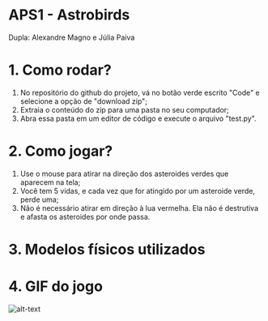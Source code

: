 # APS1 - Astrobirds

Dupla: Alexandre Magno e Júlia Paiva

# 1. Como rodar?

1. No repositório do github do projeto, vá no botão verde escrito "Code" e selecione a opção de "download zip";
2. Extraia o conteúdo do zip para uma pasta no seu computador;
3. Abra essa pasta em um editor de código e execute o arquivo "test.py".

# 2. Como jogar?

1. Use o mouse para atirar na direção dos asteroides verdes que aparecem na tela;
2. Você tem 5 vidas, e cada vez que for atingido por um asteroide verde, perde uma;
3. Não é necessário atirar em direção à lua vermelha. Ela não é destrutiva e afasta os asteroides por onde passa.

# 3. Modelos físicos utilizados

# 4. GIF do jogo

![alt-text](https://github.com/juliapaiva1/Astrobirds/blob/main/gif.gif)
